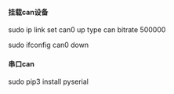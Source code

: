 #### 挂载can设备
sudo ip link set can0 up type can bitrate 500000

sudo ifconfig can0 down

#### 串口can
sudo pip3 install pyserial
